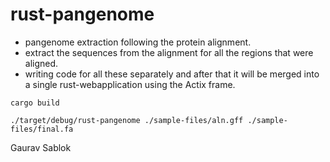 # rust-pangenome

- pangenome extraction following the protein alignment. 
- extract the sequences from the alignment for all the regions that were aligned.
- writing code for all these separately and after that it will be merged into a single rust-webapplication using the Actix frame. 

```
cargo build 

./target/debug/rust-pangenome ./sample-files/aln.gff ./sample-files/final.fa

```

Gaurav Sablok 

